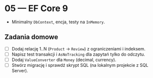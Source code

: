 # 05 — EF Core 9
- Minimalny `DbContext`, encja, testy na `InMemory`.


## Zadania domowe
- [ ] Dodaj relację 1..N (`Product` → `Review`) z ograniczeniami i indeksem.
- [ ] Napisz test transakcji i `AsNoTracking` dla zapytań tylko do odczytu.
- [ ] Dodaj `ValueConverter` dla `Money` (decimal, currency).
- [ ] Stwórz migrację i sprawdź skrypt SQL (na lokalnym projekcie z SQL Server).
